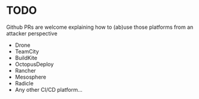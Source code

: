 # TODO

Github PRs are welcome explaining how to (ab)use those platforms from an attacker perspective

- Drone
- TeamCity
- BuildKite
- OctopusDeploy
- Rancher
- Mesosphere
- Radicle
- Any other CI/CD platform...

